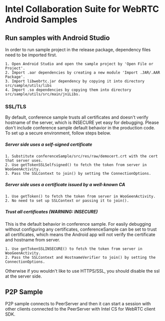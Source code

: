 # Intel Collaboration Suite for WebRTC Android Samples

## Run samples with Android Studio

In order to run sample project in the release package, dependency files need to be imported first.

    1. Open Android Studio and open the sample project by 'Open File or Project'.
    2. Import .aar dependencies by creating a new module 'Import .JAR/.AAR Package'.
    3. Import libwebrtc.jar dependency by copying it into directory src/sample/utils/libs
    4. Import .so dependencies by copying them into directory src/sample/utils/src/main/jniLibs.

### SSL/TLS

By default, conference sample trusts all certificates and doesn't verify hostname of the server, which is INSECURE yet easy for debugging. 
Please don't include conference sample default behavior in the production code. To set up a secure environment, follow steps below.

##### Server side uses a self-signed certificate
    1. Substitute conferenceSample/src/res/raw/democert.crt with the cert that server uses.
    2. Use getTokenSSLSelfsigned() to fetch the token from server in WooGeenActivity.
    3. Pass the SSLContext to join() by setting the ConnectionOptions.

##### Server side uses a certificate issued by a well-known CA
    1. Use getToken() to fetch the token from server in WooGeenActivity.
    2. No need to set up SSLContext or passing it to join().

##### Trust all certificates (WARNING: INSECURE)
This is the default behavior in conference sample. For easily debugging without configuring any certificates, conferenceSample can be set to trust all certificates, which means the Android app will not verify the certificate and hostname from server.

    1. Use getTokenSSLINSECURE() to fetch the token from server in WooGeenActivity.
    2. Pass the SSLContext and HostnameVerifier to join() by setting the ConnectionOptions.

Otherwise if you wouldn't like to use HTTPS/SSL, you should disable the ssl at the server side.

## P2P Sample

P2P sample connects to PeerServer and then it can start a session with other clients connected to the PeerServer with Intel CS for WebRTC client SDK.
